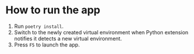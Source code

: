 # How to run the app
1. Run `poetry install`.
1. Switch to the newly created virtual environment when Python extension notifies it detects a new virtual environment.
1. Press `F5` to launch the app.